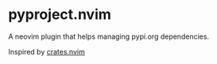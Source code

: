# pyproject.nvim

A neovim plugin that helps managing pypi.org dependencies.

Inspired by [crates.nvim](https://github.com/Saecki/crates.nvim)
